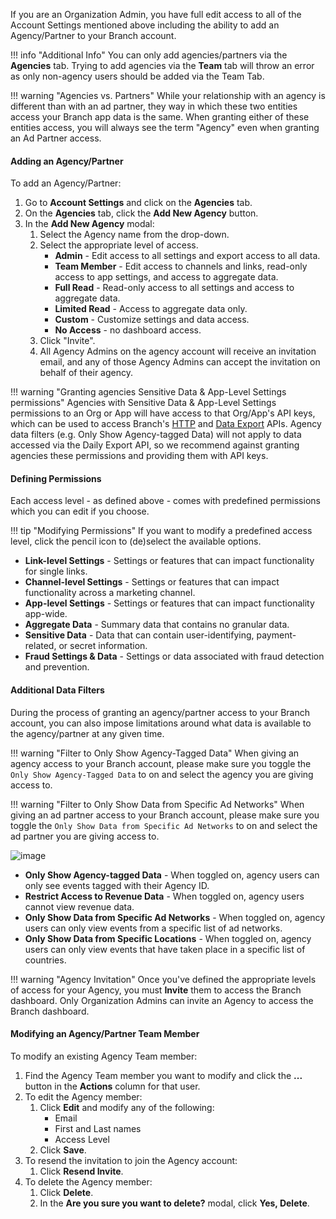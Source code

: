 
If you are an Organization Admin, you have full edit access to all of the Account Settings mentioned above including the ability to add an Agency/Partner to your Branch account.

!!! info "Additional Info"
	You can only add agencies/partners via the <notranslate>**Agencies**</notranslate> tab. Trying to add agencies via the <notranslate>**Team**</notranslate> tab will throw an error as only non-agency users should be added via the Team Tab.

!!! warning "Agencies vs. Partners"
	While your relationship with an agency is different than with an ad partner, they way in which these two entities access your Branch app data is the same.  When granting either of these entities access, you will always see the term "Agency" even when granting an Ad Partner access.

#### Adding an Agency/Partner

To add an Agency/Partner:

1. Go to <notranslate>**Account Settings**</notranslate> and click on the <notranslate>**Agencies**</notranslate> tab.
1. On the <notranslate>**Agencies**</notranslate> tab, click the <notranslate>**Add New Agency**</notranslate> button.
1. In the <notranslate>**Add New Agency**</notranslate> modal:
	1. Select the Agency name from the drop-down.
	1. Select the appropriate level of access.
		- <notranslate>**Admin**</notranslate> - Edit access to all settings and export access to all data.
		- <notranslate>**Team Member**</notranslate> - Edit access to channels and links, read-only access to app settings, and access to aggregate data.
		- <notranslate>**Full Read**</notranslate> - Read-only access to all settings and access to aggregate data.
		- <notranslate>**Limited Read**</notranslate>  - Access to aggregate data only.
		- <notranslate>**Custom**</notranslate> - Customize settings and data access.
		- <notranslate>**No Access**</notranslate> - no dashboard access.
	1. Click "Invite".
	1. All Agency Admins on the agency account will receive an invitation email, and any of those Agency Admins can accept the invitation on behalf of their agency.

!!! warning "Granting agencies Sensitive Data & App-Level Settings permissions"
	Agencies with Sensitive Data & App-Level Settings permissions to an Org or App will have access to that Org/App's API keys, which can be used to access Branch's [HTTP](https://docs.branch.io/apps/deep-linking-api/) and [Data Export](https://docs.branch.io/exports/api-v3/#__search) APIs. Agency data filters (e.g. Only Show Agency-tagged Data) will not apply to data accessed via the Daily Export API, so we recommend against granting agencies these permissions and providing them with API keys.

#### Defining Permissions

Each access level - as defined above - comes with predefined permissions which you can edit if you choose.

!!! tip "Modifying Permissions"
	If you want to modify a predefined access level, click the pencil icon to (de)select the available options.

- <notranslate>**Link-level Settings**</notranslate> - Settings or features that can impact functionality for single links.
- <notranslate>**Channel-level Settings**</notranslate> - Settings or features that can impact functionality across a marketing channel.
- <notranslate>**App-level Settings**</notranslate> - Settings or features that can impact functionality app-wide.
- <notranslate>**Aggregate Data**</notranslate> - Summary data that contains no granular data.
- <notranslate>**Sensitive Data**</notranslate> - Data that can contain user-identifying, payment-related, or secret information.
- <notranslate>**Fraud Settings & Data**</notranslate> - Settings or data associated with fraud detection and prevention.

#### Additional Data Filters

During the process of granting an agency/partner access to your Branch account, you can also impose limitations around what data is available to the agency/partner at any given time.

!!! warning "Filter to Only Show Agency-Tagged Data"
  	When giving an agency access to your Branch account, please make sure you toggle the `Only Show Agency-Tagged Data` to on and select the agency you are giving access to.

!!! warning "Filter to Only Show Data from Specific Ad Networks"
  	When giving an ad partner access to your Branch account, please make sure you toggle the `Only Show Data from Specific Ad Networks` to on and select the ad partner you are giving access to.

![image](/_assets/img/pages/dashboard/agency-ad-partner-invite.png)

- <notranslate>**Only Show Agency-tagged Data**</notranslate> - When toggled on, agency users can only see events tagged with their Agency ID.
- <notranslate>**Restrict Access to Revenue Data**</notranslate> - When toggled on, agency users cannot view revenue data.
- <notranslate>**Only Show Data from Specific Ad Networks**</notranslate> - When toggled on, agency users can only view events from a specific list of ad networks.
- <notranslate>**Only Show Data from Specific Locations**</notranslate> - When toggled on, agency users can only view events that have taken place in a specific list of countries.

!!! warning "Agency Invitation"
	Once you've defined the appropriate levels of access for your Agency, you must <notranslate>**Invite**</notranslate> them to access the Branch dashboard. Only Organization Admins can invite an Agency to access the Branch dashboard.

#### Modifying an Agency/Partner Team Member

To modify an existing Agency Team member:

1. Find the Agency Team member you want to modify and click the <notranslate>**...**</notranslate> button in the <notranslate>**Actions**</notranslate> column for that user.
1. To edit the Agency member:
	1. Click <notranslate>**Edit**</notranslate> and modify any of the following:
		- Email
		- First and Last names
		- Access Level
	1. Click <notranslate>**Save**</notranslate>.
1. To resend the invitation to join the Agency account:
	1. Click <notranslate>**Resend Invite**</notranslate>.
1. To delete the Agency member:
	1. Click <notranslate>**Delete**</notranslate>.
	1. In the <notranslate>**Are you sure you want to delete?**</notranslate> modal, click <notranslate>**Yes, Delete**</notranslate>.
